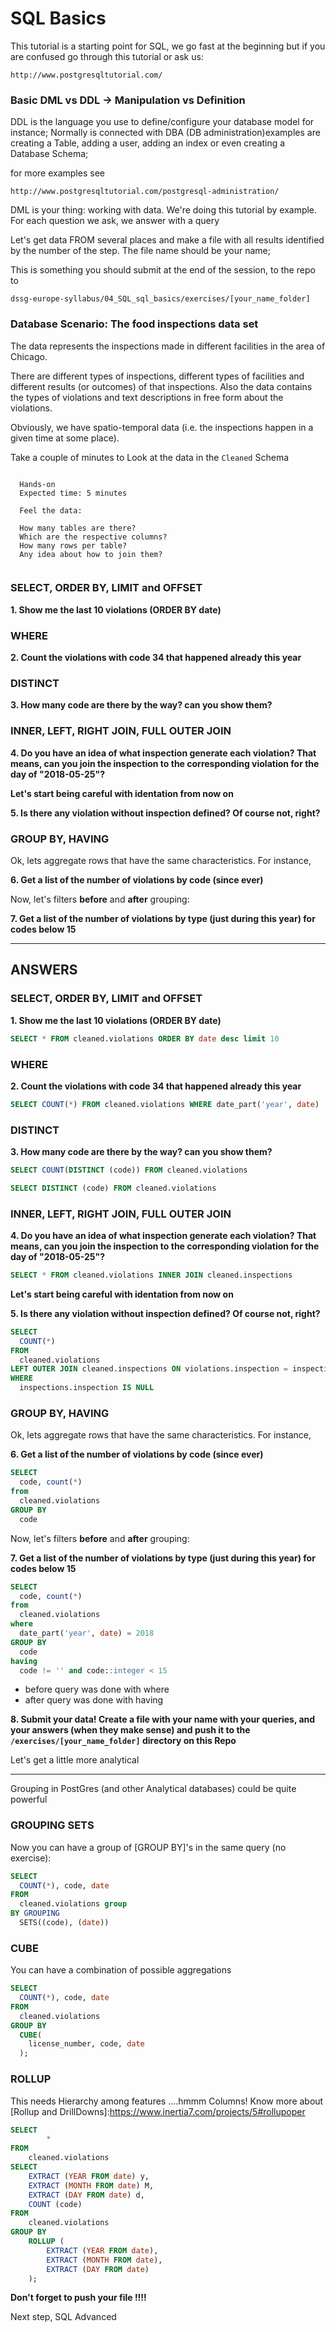 # SQL Basics
This tutorial is a starting point for SQL, we go fast at the beginning but if you are confused go through this tutorial or ask us:

```
http://www.postgresqltutorial.com/

``` 



### Basic DML vs DDL -> Manipulation vs Definition

DDL is the language you use to define/configure your database model for instance; Normally is connected with DBA (DB administration)examples are creating a Table, adding a user, adding an index or even creating a Database Schema;

for more examples see 

```
http://www.postgresqltutorial.com/postgresql-administration/
``` 


DML is your thing: working with data. We're doing this tutorial by example. For each question we ask, we answer with a query


Let's get data FROM several places and make a file with all results identified by the number of the step. The file name should be your name;

This is something you should submit at the end of the session, to the repo to 

`dssg-europe-syllabus/04_SQL_sql_basics/exercises/[your_name_folder]`


### Database Scenario: The food inspections data set

The data represents the inspections made in different facilities in the area of Chicago.

There are different types of inspections, different types of facilities and different results (or outcomes) of that inspections. Also the data contains the types of violations and text descriptions in free form about the violations.

Obviously, we have spatio-temporal data (i.e. the inspections happen in a given time at some place).


Take a couple of minutes to Look at the data in the `Cleaned` Schema

```

  Hands-on
  Expected time: 5 minutes

  Feel the data:

  How many tables are there?
  Which are the respective columns?
  How many rows per table?
  Any idea about how to join them?
  
```


### SELECT, ORDER BY, LIMIT and OFFSET

**1. Show me the last 10 violations (ORDER BY date)**


### WHERE 


**2. Count the violations with code 34 that happened already this year**



### DISTINCT

**3. How many code are there by the way? can you show them?**


### INNER, LEFT, RIGHT JOIN, FULL OUTER JOIN

**4. Do you have an idea of what inspection generate each violation? That means, can you join the inspection to the corresponding violation for the day of "2018-05-25"?**

**Let's start being careful with identation from now on**


**5. Is there any violation without inspection defined? Of course not, right?**


### GROUP BY, HAVING

Ok, lets aggregate rows that have the same characteristics. For instance, 

**6. Get a list of the number of violations by code (since ever)**

Now, let's filters **before** and **after** grouping:


**7. Get a list of the number of violations by type (just during this year) for codes below 15**


----------
## ANSWERS


### SELECT, ORDER BY, LIMIT and OFFSET

**1. Show me the last 10 violations (ORDER BY date)**

```SQL
SELECT * FROM cleaned.violations ORDER BY date desc limit 10
```


### WHERE 


**2. Count the violations with code 34 that happened already this year**

```SQL
SELECT COUNT(*) FROM cleaned.violations WHERE date_part('year', date)  = 2018 AND code = '34'
```


### DISTINCT

**3. How many code are there by the way? can you show them?**

```SQL
SELECT COUNT(DISTINCT (code)) FROM cleaned.violations
```
```SQL
SELECT DISTINCT (code) FROM cleaned.violations
```

### INNER, LEFT, RIGHT JOIN, FULL OUTER JOIN

**4. Do you have an idea of what inspection generate each violation? That means, can you join the inspection to the corresponding violation for the day of "2018-05-25"?**

```SQL
SELECT * FROM cleaned.violations INNER JOIN cleaned.inspections
```

**Let's start being careful with identation from now on**


**5. Is there any violation without inspection defined? Of course not, right?**

```SQL
SELECT 
  COUNT(*) 
FROM 
  cleaned.violations 
LEFT OUTER JOIN cleaned.inspections ON violations.inspection = inspections.inspection 
WHERE 
  inspections.inspection IS NULL
```


### GROUP BY, HAVING

Ok, lets aggregate rows that have the same characteristics. For instance, 

**6. Get a list of the number of violations by code (since ever)**

```SQL
SELECT 
  code, count(*) 
from 
  cleaned.violations 
GROUP BY 
  code 
```

Now, let's filters **before** and **after** grouping:


**7. Get a list of the number of violations by type (just during this year) for codes below 15**

```SQL
SELECT 
  code, count(*) 
from 
  cleaned.violations 
where 
  date_part('year', date) = 2018
GROUP BY 
  code 
having 
  code != '' and code::integer < 15
```

- before query was done with where
- after query was done with having


**8. Submit your data! Create a file with your name with your queries, and your answers (when they make sense) and push it to the `/exercises/[your_name_folder]` directory on this Repo**

Let's get a little more analytical


-----

Grouping in PostGres (and other Analytical databases) could be quite powerful



### GROUPING SETS

Now you can have a group of [GROUP BY]'s in the same query (no exercise):

```SQL
SELECT 
  COUNT(*), code, date 
FROM 
  cleaned.violations group 
BY GROUPING 
  SETS((code), (date))
```

### CUBE

You can have a combination of possible aggregations

```SQL
SELECT 
  COUNT(*), code, date 
FROM 
  cleaned.violations 
GROUP BY 
  CUBE(
    license_number, code, date
  );
```


### ROLLUP
This needs Hierarchy among features ....hmmm Columns! Know more about [Rollup and DrillDowns]:https://www.inertia7.com/projects/5#rollupoper


```SQL
SELECT 
		* 
FROM 
	cleaned.violations 
SELECT
    EXTRACT (YEAR FROM date) y,
    EXTRACT (MONTH FROM date) M,
    EXTRACT (DAY FROM date) d,
    COUNT (code)
FROM
    cleaned.violations
GROUP BY
    ROLLUP (
        EXTRACT (YEAR FROM date),
        EXTRACT (MONTH FROM date),
        EXTRACT (DAY FROM date)
    );

```

**Don't forget to push your file !!!!**

Next step, SQL Advanced